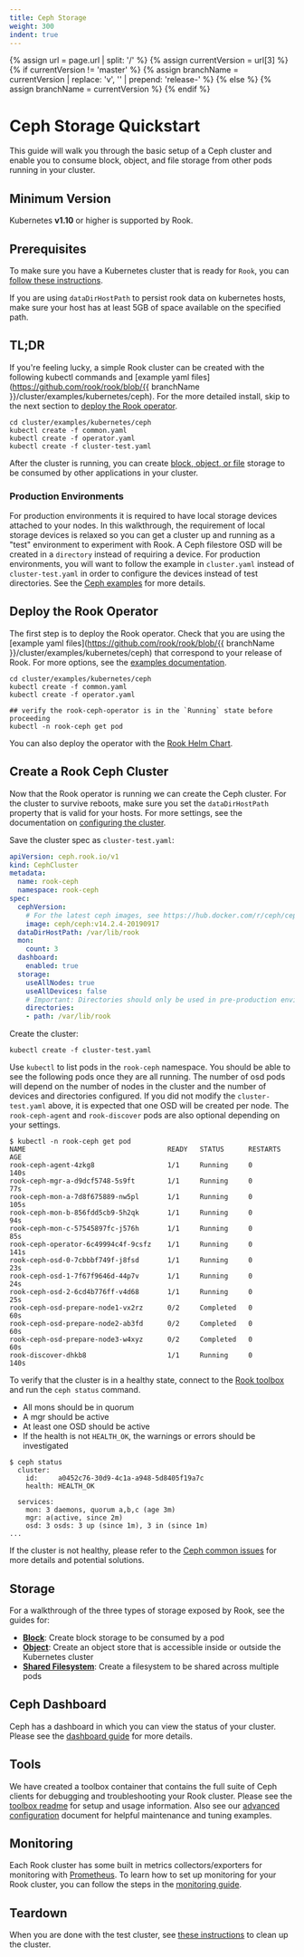 ```yaml
---
title: Ceph Storage
weight: 300
indent: true
---
```

{% assign url = page.url | split: '/' %}
{% assign currentVersion = url[3] %}
{% if currentVersion != 'master' %}
{% assign branchName = currentVersion | replace: 'v', '' | prepend: 'release-' %}
{% else %}
{% assign branchName = currentVersion %}
{% endif %}

# Ceph Storage Quickstart

This guide will walk you through the basic setup of a Ceph cluster and enable you to consume block, object, and file storage
from other pods running in your cluster.

## Minimum Version

Kubernetes **v1.10** or higher is supported by Rook.

## Prerequisites

To make sure you have a Kubernetes cluster that is ready for `Rook`, you can [follow these instructions](k8s-pre-reqs.md).

If you are using `dataDirHostPath` to persist rook data on kubernetes hosts, make sure your host has at least 5GB of space available on the specified path.

## TL;DR

If you're feeling lucky, a simple Rook cluster can be created with the following kubectl commands and [example yaml files](https://github.com/rook/rook/blob/{{ branchName }}/cluster/examples/kubernetes/ceph). For the more detailed install, skip to the next section to [deploy the Rook operator](#deploy-the-rook-operator).

```console
cd cluster/examples/kubernetes/ceph
kubectl create -f common.yaml
kubectl create -f operator.yaml
kubectl create -f cluster-test.yaml
```

After the cluster is running, you can create [block, object, or file](#storage) storage to be consumed by other applications in your cluster.

### Production Environments

For production environments it is required to have local storage devices attached to your nodes.
In this walkthrough, the requirement of local storage devices is relaxed so you can get a cluster up and running
as a "test" environment to experiment with Rook. A Ceph filestore OSD will be created in a `directory` instead
of requiring a device. For production environments, you will want to follow the example in `cluster.yaml` instead of
`cluster-test.yaml` in order to configure the devices instead of test directories. See the [Ceph examples](ceph-examples.md) for more details.

## Deploy the Rook Operator

The first step is to deploy the Rook operator. Check that you are using the [example yaml files](https://github.com/rook/rook/blob/{{ branchName }}/cluster/examples/kubernetes/ceph) that correspond to your release of Rook. For more options, see the [examples documentation](ceph-examples.md).

```console
cd cluster/examples/kubernetes/ceph
kubectl create -f common.yaml
kubectl create -f operator.yaml

## verify the rook-ceph-operator is in the `Running` state before proceeding
kubectl -n rook-ceph get pod
```

You can also deploy the operator with the [Rook Helm Chart](helm-operator.md).

## Create a Rook Ceph Cluster

Now that the Rook operator is running we can create the Ceph cluster. For the cluster to survive reboots,
make sure you set the `dataDirHostPath` property that is valid for your hosts. For more settings, see the documentation on [configuring the cluster](ceph-cluster-crd.md).

Save the cluster spec as `cluster-test.yaml`:

```yaml
apiVersion: ceph.rook.io/v1
kind: CephCluster
metadata:
  name: rook-ceph
  namespace: rook-ceph
spec:
  cephVersion:
    # For the latest ceph images, see https://hub.docker.com/r/ceph/ceph/tags
    image: ceph/ceph:v14.2.4-20190917
  dataDirHostPath: /var/lib/rook
  mon:
    count: 3
  dashboard:
    enabled: true
  storage:
    useAllNodes: true
    useAllDevices: false
    # Important: Directories should only be used in pre-production environments
    directories:
    - path: /var/lib/rook

```

Create the cluster:

```console
kubectl create -f cluster-test.yaml
```

Use `kubectl` to list pods in the `rook-ceph` namespace. You should be able to see the following pods once they are all running.
The number of osd pods will depend on the number of nodes in the cluster and the number of devices and directories configured.
If you did not modify the `cluster-test.yaml` above, it is expected that one OSD will be created per node.
The `rook-ceph-agent` and `rook-discover` pods are also optional depending on your settings.

```console
$ kubectl -n rook-ceph get pod
NAME                                   READY   STATUS      RESTARTS   AGE
rook-ceph-agent-4zkg8                  1/1     Running     0          140s
rook-ceph-mgr-a-d9dcf5748-5s9ft        1/1     Running     0          77s
rook-ceph-mon-a-7d8f675889-nw5pl       1/1     Running     0          105s
rook-ceph-mon-b-856fdd5cb9-5h2qk       1/1     Running     0          94s
rook-ceph-mon-c-57545897fc-j576h       1/1     Running     0          85s
rook-ceph-operator-6c49994c4f-9csfz    1/1     Running     0          141s
rook-ceph-osd-0-7cbbbf749f-j8fsd       1/1     Running     0          23s
rook-ceph-osd-1-7f67f9646d-44p7v       1/1     Running     0          24s
rook-ceph-osd-2-6cd4b776ff-v4d68       1/1     Running     0          25s
rook-ceph-osd-prepare-node1-vx2rz      0/2     Completed   0          60s
rook-ceph-osd-prepare-node2-ab3fd      0/2     Completed   0          60s
rook-ceph-osd-prepare-node3-w4xyz      0/2     Completed   0          60s
rook-discover-dhkb8                    1/1     Running     0          140s
```

To verify that the cluster is in a healthy state, connect to the [Rook toolbox](ceph-toolbox.md) and run the
`ceph status` command.

* All mons should be in quorum
* A mgr should be active
* At least one OSD should be active
* If the health is not `HEALTH_OK`, the warnings or errors should be investigated

```console
$ ceph status
  cluster:
    id:     a0452c76-30d9-4c1a-a948-5d8405f19a7c
    health: HEALTH_OK

  services:
    mon: 3 daemons, quorum a,b,c (age 3m)
    mgr: a(active, since 2m)
    osd: 3 osds: 3 up (since 1m), 3 in (since 1m)
...
```

If the cluster is not healthy, please refer to the [Ceph common issues](ceph-common-issues.md) for more details and potential solutions.

## Storage

For a walkthrough of the three types of storage exposed by Rook, see the guides for:

* **[Block](ceph-block.md)**: Create block storage to be consumed by a pod
* **[Object](ceph-object.md)**: Create an object store that is accessible inside or outside the Kubernetes cluster
* **[Shared Filesystem](ceph-filesystem.md)**: Create a filesystem to be shared across multiple pods

## Ceph Dashboard

Ceph has a dashboard in which you can view the status of your cluster. Please see the [dashboard guide](ceph-dashboard.md) for more details.

## Tools

We have created a toolbox container that contains the full suite of Ceph clients for debugging and troubleshooting your Rook cluster.  Please see the [toolbox readme](ceph-toolbox.md) for setup and usage information. Also see our [advanced configuration](advanced-configuration.md) document for helpful maintenance and tuning examples.

## Monitoring

Each Rook cluster has some built in metrics collectors/exporters for monitoring with [Prometheus](https://prometheus.io/).
To learn how to set up monitoring for your Rook cluster, you can follow the steps in the [monitoring guide](./ceph-monitoring.md).

## Teardown

When you are done with the test cluster, see [these instructions](ceph-teardown.md) to clean up the cluster.

